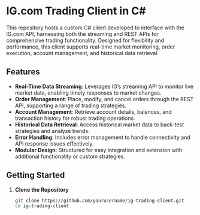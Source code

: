 # IG.com Trading Client in C#

This repository hosts a custom C# client developed to interface with the IG.com API, harnessing both the streaming and REST APIs for comprehensive trading functionality. Designed for flexibility and performance, this client supports real-time market monitoring, order execution, account management, and historical data retrieval.

## Features

- **Real-Time Data Streaming**: Leverages IG’s streaming API to monitor live market data, enabling timely responses to market changes.
- **Order Management**: Place, modify, and cancel orders through the REST API, supporting a range of trading strategies.
- **Account Management**: Retrieve account details, balances, and transaction history for robust trading operations.
- **Historical Data Retrieval**: Access historical market data to back-test strategies and analyze trends.
- **Error Handling**: Includes error management to handle connectivity and API response issues effectively.
- **Modular Design**: Structured for easy integration and extension with additional functionality or custom strategies.

## Getting Started

1. **Clone the Repository**
   ```bash
   git clone https://github.com/yourusername/ig-trading-client.git
   cd ig-trading-client
